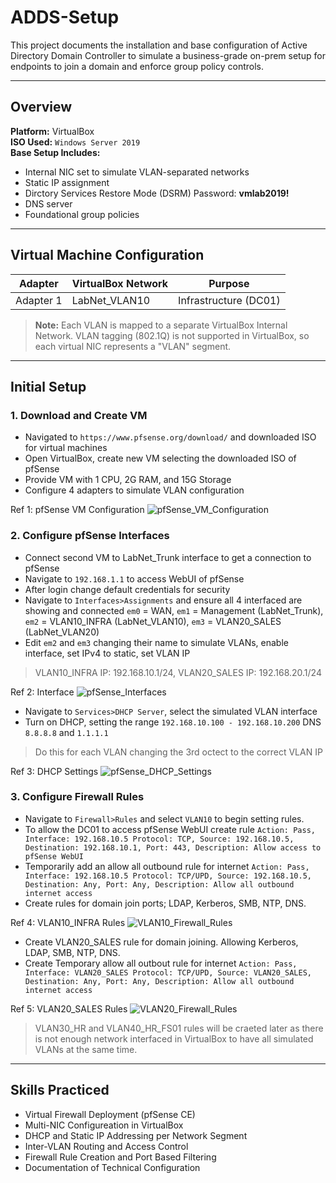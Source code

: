 # ADDS-Setup

This project documents the installation and base configuration of Active Directory Domain Controller to simulate a business-grade on-prem setup for endpoints to join a domain and enforce group policy controls.

---

## Overview
**Platform:** VirtualBox  
**ISO Used:** `Windows Server 2019`  
**Base Setup Includes:**
- Internal NIC set to simulate VLAN-separated networks
- Static IP assignment
- Dirctory Services Restore Mode (DSRM) Password: **vmlab2019!**
- DNS server
- Foundational group policies

---

## Virtual Machine Configuration  

|  Adapter  | VirtualBox Network  | Purpose           |
|-----------|---------------------|-------------------|
| Adapter 1 | LabNet_VLAN10   | Infrastructure (DC01) |

> **Note:** Each VLAN is mapped to a separate VirtualBox Internal Network. VLAN tagging (802.1Q) is not supported in VirtualBox, so each virtual NIC represents a "VLAN" segment.

---

## Initial Setup

### 1. Download and Create VM
 - Navigated to `https://www.pfsense.org/download/` and downloaded ISO for virtual machines
 - Open VirtualBox, create new VM selecting the downloaded ISO of pfSense
 - Provide VM with 1 CPU, 2G RAM, and 15G Storage
 - Configure 4 adapters to simulate VLAN configuration

Ref 1: pfSense VM Configuration
![pfSense_VM_Configuration](https://github.com/user-attachments/assets/156e5807-00e6-44d6-a6dc-a0040d144a96)

### 2. Configure pfSense Interfaces
 - Connect second VM to LabNet_Trunk interface to get a connection to pfSense
 - Navigate to `192.168.1.1` to access WebUI of pfSense
 - After login change default credentials for security
 - Navigate to `Interfaces>Assignments` and ensure all 4 interfaced are showing and connected `em0` = WAN, `em1` = Management (LabNet_Trunk), `em2` = VLAN10_INFRA (LabNet_VLAN10), `em3` = VLAN20_SALES (LabNet_VLAN20)
 - Edit `em2` and `em3` changing their name to simulate VLANs, enable interface, set IPv4 to static, set VLAN IP
> VLAN10_INFRA IP: 192.168.10.1/24, VLAN20_SALES IP: 192.168.20.1/24

Ref 2: Interface
![pfSense_Interfaces](https://github.com/user-attachments/assets/0bd3cb82-8197-439a-81f2-bb0ad15e4586)

 - Navigate to `Services>DHCP Server`, select the simulated VLAN interface
 - Turn on DHCP, setting the range `192.168.10.100 - 192.168.10.200` DNS `8.8.8.8` and `1.1.1.1`
> Do this for each VLAN changing the 3rd octect to the correct VLAN IP

Ref 3: DHCP Settings
![pfSense_DHCP_Settings](https://github.com/user-attachments/assets/61a727a4-0ae7-417a-9459-c381c105d27b)

### 3. Configure Firewall Rules
 - Navigate to `Firewall>Rules` and select `VLAN10` to begin setting rules.
 - To allow the DC01 to access pfSense WebUI create rule `Action: Pass, Interface: 192.168.10.5 Protocol: TCP, Source: 192.168.10.5, Destination: 192.168.10.1, Port: 443, Description: Allow access to pfSense WebUI`
 - Temporarily add an allow all outbound rule for internet `Action: Pass, Interface: 192.168.10.5 Protocol: TCP/UPD, Source: 192.168.10.5, Destination: Any, Port: Any, Description: Allow all outbound internet access`
 - Create rules for domain join ports; LDAP, Kerberos, SMB, NTP, DNS. 

Ref 4: VLAN10_INFRA Rules
![VLAN10_Firewall_Rules](https://github.com/user-attachments/assets/9fee0708-fdea-4e20-b7f9-78a4211f25f0)

- Create VLAN20_SALES rule for domain joining. Allowing Kerberos, LDAP, SMB, NTP, DNS.
- Create Temporary allow all outbout rule for internet `Action: Pass, Interface: VLAN20_SALES Protocol: TCP/UPD, Source: VLAN20_SALES, Destination: Any, Port: Any, Description: Allow all outbound internet access`

Ref 5: VLAN20_SALES Rules
![VLAN20_Firewall_Rules](https://github.com/user-attachments/assets/7fe51df3-1cf0-47a2-868f-3efa058281cd)

> VLAN30_HR and VLAN40_HR_FS01 rules will be craeted later as there is not enough network interfaced in VirtualBox to have all simulated VLANs at the same time. 
---

##  Skills Practiced

- Virtual Firewall Deployment (pfSense CE)
- Multi-NIC Configureation in VirtualBox
- DHCP and Static IP Addressing per Network Segment
- Inter-VLAN Routing and Access Control
- Firewall Rule Creation and Port Based Filtering
- Documentation of Technical Configuration
